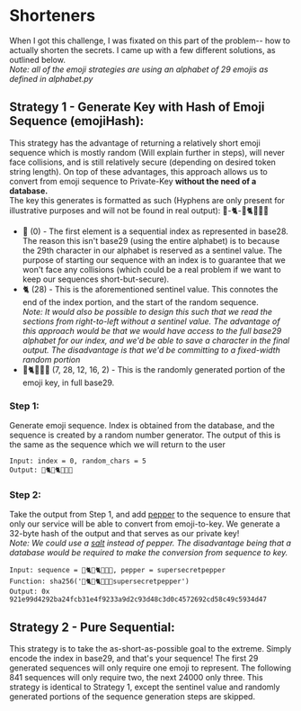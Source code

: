 # Shorteners  
When I got this challenge, I was fixated on this part of the problem-- how to actually shorten the secrets. I came up with a few different solutions, as outlined below.   
*Note: all of the emoji strategies are using an alphabet of 29 emojis as defined in alphabet.py*
## Strategy 1 - Generate Key with Hash of Emoji Sequence (emojiHash):  
This strategy has the advantage of returning a relatively short emoji sequence which is mostly random (Will explain further in steps), will never face collisions, and is still relatively secure (depending on desired token string length). On top of these advantages, this approach allows us to convert from emoji sequence to Private-Key **without the need of a database.**  
The key this generates is formatted as such (Hyphens are only present for illustrative purposes and will not be found in real output):
🦔-🐈-🦅🐈🦆🐳🦊
* 🦔 (0) - The first element is a sequential index as represented in base28. The reason this isn't base29 (using the entire alphabet) is to because the 29th character in our alphabet is reserved as a sentinel value. The purpose of starting our sequence with an index is to guarantee that we won't face any collisions (which could be a real problem if we want to keep our sequences short-but-secure). 
* 🐈 (28) - This is the aforementioned sentinel value. This connotes the end of the index portion, and the start of the random sequence.  
*Note: It would also be possible to design this such that we read the sections from right-to-left without a sentinel value. The advantage of this approach would be that we would have access to the full base29 alphabet for our index, and we'd be able to save a character in the final output. The disadvantage is that we'd be committing to a fixed-width random portion*
* 🦅🐈🦆🐳🦊 (7, 28, 12, 16, 2) - This is the randomly generated portion of the emoji key, in full base29. 

### Step 1: 
Generate emoji sequence. Index is obtained from the database, and the sequence is created by a random number generator. The output of this is the same as the sequence which we will return to the user  
```
Input: index = 0, random_chars = 5
Output: 🦔🐈🦅🐈🦆🐳🦊
```
### Step 2: 
Take the output from Step 1, and add [pepper](https://en.wikipedia.org/wiki/Pepper_(cryptography)) to the sequence to ensure that only our service will be able to convert from emoji-to-key. We generate a 32-byte hash of the output and that serves as our private key!   
*Note: We could use a [salt](https://en.wikipedia.org/wiki/Salt_(cryptography)) instead of pepper. The disadvantage being that a database would be required to make the conversion from sequence to key.*  
```
Input: sequence = 🦔🐈🦅🐈🦆🐳🦊, pepper = supersecretpepper
Function: sha256('🦔🐈🦅🐈🦆🐳🦊supersecretpepper')
Output: 0x 921e99d4292ba24fcb31e4f9233a9d2c93d48c3d0c4572692cd58c49c5934d47
```  
## Strategy 2 - Pure Sequential:  
This strategy is to take the as-short-as-possible goal to the extreme. Simply encode the index in base29, and that's your sequence! The first 29 generated sequences will only require one emoji to represent. The following 841 sequences will only require two, the next 24000 only three. This strategy is identical to Strategy 1, except the sentinel value and randomly generated portions of the sequence generation steps are skipped. 